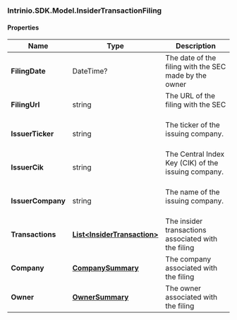 [//]: # (CLASS:Intrinio.SDK.Model.InsiderTransactionFiling)

[//]: # (KIND:object)

### Intrinio.SDK.Model.InsiderTransactionFiling
#### Properties

[//]: # (START_DEFINITION)

Name | Type | Description
------------ | ------------- | -------------
**FilingDate** | DateTime? | The date of the filing with the SEC made by the owner &nbsp;
**FilingUrl** | string | The URL of the filing with the SEC &nbsp;
**IssuerTicker** | string | The ticker of the issuing company. &nbsp;
**IssuerCik** | string | The Central Index Key (CIK) of the issuing company. &nbsp;
**IssuerCompany** | string | The name of the issuing company. &nbsp;
**Transactions** | [**List&lt;InsiderTransaction&gt;**](InsiderTransaction.md) | The insider transactions associated with the filing &nbsp;
**Company** | [**CompanySummary**](CompanySummary.md) | The company associated with the filing &nbsp;
**Owner** | [**OwnerSummary**](OwnerSummary.md) | The owner associated with the filing &nbsp;

[//]: # (END_DEFINITION)


[//]: # (CONTAINED_CLASS:Intrinio.SDK.Model.InsiderTransaction)


[//]: # (CONTAINED_CLASS:Intrinio.SDK.Model.CompanySummary)


[//]: # (CONTAINED_CLASS:Intrinio.SDK.Model.OwnerSummary)


